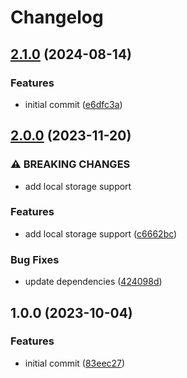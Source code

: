 # Changelog

## [2.1.0](https://github.com/joshuaavalon/fastify-plugins/compare/fastify-plugin-storage-v2.0.0...fastify-plugin-storage-v2.1.0) (2024-08-14)


### Features

* initial commit ([e6dfc3a](https://github.com/joshuaavalon/fastify-plugins/commit/e6dfc3a61794bfb517a1d921f7ae90c2b19693b2))

## [2.0.0](https://github.com/joshuaavalon/fastify-plugin-storage/compare/v1.0.0...v2.0.0) (2023-11-20)


### ⚠ BREAKING CHANGES

* add local storage support

### Features

* add local storage support ([c6662bc](https://github.com/joshuaavalon/fastify-plugin-storage/commit/c6662bcad12709f435d4b19f6595ad91544d998e))


### Bug Fixes

* update dependencies ([424098d](https://github.com/joshuaavalon/fastify-plugin-storage/commit/424098d800e0115e0b0b67331be679bbd2666dea))

## 1.0.0 (2023-10-04)


### Features

* initial commit ([83eec27](https://github.com/joshuaavalon/fastify-plugin-storage/commit/83eec274426592c9b0ca40daa03cae01f7510b84))

